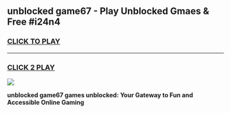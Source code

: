 
## unblocked game67 - Play Unblocked Gmaes & Free #i24n4
<h3>
<a href="https://news.freeplayer.one?title=unblocked_game67&ref=03M">CLICK TO PLAY</a></h3>
<hr>

<h3>
<a href="https://news.freeplayer.one?title=unblocked_game67&ref=03M">CLICK 2 PLAY</a>
  
</h3>

<a href="https://news.freeplayer.one?title=unblocked_game67&ref=03M"><img src="https://clearcache.store/games.png"></a>


**unblocked game67 games unblocked: Your Gateway to Fun and Accessible Online Gaming**
